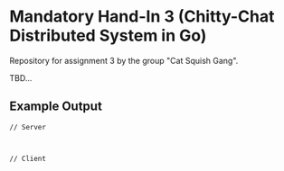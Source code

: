 # Mandatory Hand-In 3 (Chitty-Chat Distributed System in Go)

Repository for assignment 3 by the group "Cat Squish Gang".

TBD...

## Example Output

```
// Server



// Client


```

